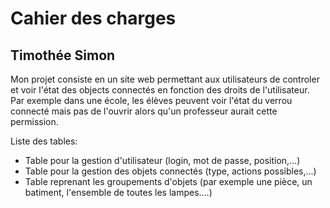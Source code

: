 # Cahier des charges
## Timothée Simon
Mon projet consiste en un site web permettant aux utilisateurs de controler et voir l'état des objects connectés en fonction des droits de l'utilisateur. 
Par exemple dans une école, les élèves peuvent voir l'état du verrou connecté mais pas de l'ouvrir alors qu'un professeur aurait cette permission. 

Liste des tables:
- Table pour la gestion d'utilisateur (login, mot de passe, position,...)
- Table pour la gestion des objets connectés (type, actions possibles,...)
- Table reprenant les groupements d'objets (par exemple une pièce, un batiment, l'ensemble de toutes les lampes....)
